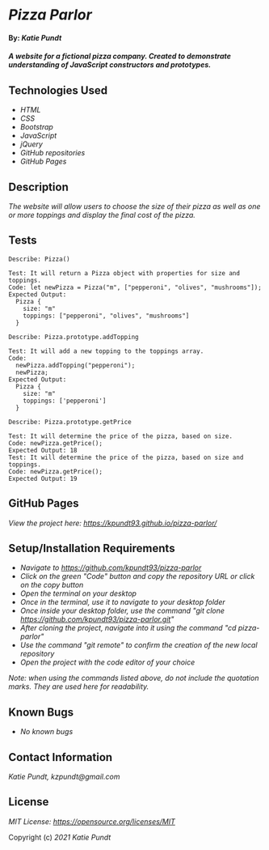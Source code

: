 # _Pizza Parlor_

#### By: _**Katie Pundt**_

#### _A website for a fictional pizza company. Created to demonstrate understanding of JavaScript constructors and prototypes._

## Technologies Used

* _HTML_
* _CSS_
* _Bootstrap_
* _JavaScript_
* _jQuery_
* _GitHub repositories_
* _GitHub Pages_

## Description

_The website will allow users to choose the size of their pizza as well as one or more toppings and display the final cost of the pizza._

## Tests

```
Describe: Pizza()

Test: It will return a Pizza object with properties for size and toppings.
Code: let newPizza = Pizza("m", ["pepperoni", "olives", "mushrooms"]);
Expected Output:
  Pizza {
    size: "m"
    toppings: ["pepperoni", "olives", "mushrooms"]
  }
```
```
Describe: Pizza.prototype.addTopping

Test: It will add a new topping to the toppings array.
Code: 
  newPizza.addTopping("pepperoni");
  newPizza;
Expected Output:
  Pizza {
    size: "m"
    toppings: ['pepperoni']
  }
```

```
Describe: Pizza.prototype.getPrice

Test: It will determine the price of the pizza, based on size.
Code: newPizza.getPrice();
Expected Output: 18
Test: It will determine the price of the pizza, based on size and toppings.
Code: newPizza.getPrice();
Expected Output: 19
```

## GitHub Pages
_View the project here: https://kpundt93.github.io/pizza-parlor/_

## Setup/Installation Requirements

* _Navigate to https://github.com/kpundt93/pizza-parlor_
* _Click on the green "Code" button and copy the repository URL or click on the copy button_
* _Open the terminal on your desktop_
* _Once in the terminal, use it to navigate to your desktop folder_
* _Once inside your desktop folder, use the command "git clone https://github.com/kpundt93/pizza-parlor.git"_
* _After cloning the project, navigate into it using the command "cd pizza-parlor"_
* _Use the command "git remote" to confirm the creation of the new local repository_
* _Open the project with the code editor of your choice_

_Note: when using the commands listed above, do not include the quotation marks. They are used here for readability._

## Known Bugs

* _No known bugs_

## Contact Information
_Katie Pundt, kzpundt@gmail.com_

## License

_MIT License: https://opensource.org/licenses/MIT_

Copyright (c) _2021_ _Katie Pundt_